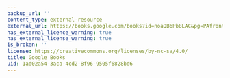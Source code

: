 ```yaml
---
backup_url: ''
content_type: external-resource
external_url: https://books.google.com/books?id=noaQB6Pb8LAC&pg=PAfrontcover#v=onepage&q&f=false
has_external_licence_warning: true
has_external_license_warning: true
is_broken: ''
license: https://creativecommons.org/licenses/by-nc-sa/4.0/
title: Google Books
uid: 1ad02a54-3aca-4cd2-8f96-9505f6828bd6
---
```

